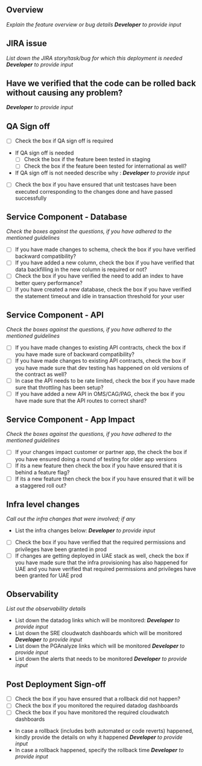 ## Overview
_Explain the feature overview or bug details_ 
_**Developer** to provide input_

## JIRA issue
_List down the JIRA story/task/bug for which this deployment is needed_
_**Developer** to provide input_

## Have we verified that the code can be rolled back without causing any problem?
_**Developer** to provide input_

## QA Sign off
- [ ] Check the box if QA sign off is required
- If QA sign off is needed
  - [ ] Check the box if the feature been tested in staging
  - [ ] Check the box if the feature been tested for international as well?
- If QA sign off is not needed describe why :
  _**Developer** to provide input_
- [ ] Check the box if you have ensured that unit testcases have been executed corresponding to the changes done and have passed successfully

## Service Component - Database
_Check the boxes against the questions, if you have adhered to the mentioned guidelines_
- [ ] If you have made changes to schema, check the box if you have verified backward compatibility?
- [ ] If you have added a new column, check the box if you have verified that data backfilling in the new column is required or not?
- [ ] Check the box if you have verified the need to add an index to have better query performance?
- [ ] If you have created a new database, check the box if you have verified the statement timeout and idle in transaction threshold for your user

## Service Component - API
_Check the boxes against the questions, if you have adhered to the mentioned guidelines_
- [ ] If you have made changes to existing API contracts, check the box if you have made sure of backward compatibility?
- [ ] If you have made changes to existing API contracts, check the box if you have made sure that dev testing has happened on old versions of the contract as well?
- [ ] In case the API needs to be rate limited, check the box if you have made sure that throttling has been setup?
- [ ] If you have added a new API in OMS/CAG/PAG, check the box if you have made sure that the API routes to correct shard?

## Service Component - App Impact
_Check the boxes against the questions, if you have adhered to the mentioned guidelines_
- [ ] If your changes impact customer or partner app, the check the box if you have ensured doing a round of testing for older app versions
- [ ] If its a new feature then check the box if you have ensured that it is behind a feature flag?
- [ ] If its a new feature then check the box if you have ensured that it will be a staggered roll out?

## Infra level changes
_Call out the infra changes that were involved; if any_
- List the infra changes below:
  _**Developer** to provide input_
- [ ] Check the box if you have verified that the required permissions and privileges have been granted in prod
- [ ] If changes are getting deployed in UAE stack as well, check the box if you have made sure that the infra provisioning has also happened for UAE and you have verified that required permissions and privileges have been granted for UAE prod

## Observability
_List out the observability details_
- List down the datadog links which will be monitored:
  _**Developer** to provide input_
- List down the SRE cloudwatch dashboards which will be monitored
  _**Developer** to provide input_
- List down the PGAnalyze links which will be monitored
  _**Developer** to provide input_
- List down the alerts that needs to be monitored
  _**Developer** to provide input_

## Post Deployment Sign-off
- [ ] Check the box if you have ensured that a rollback did not happen?
- [ ] Check the box if you monitored the required datadog dashboards
- [ ] Check the box if you have monitored the required cloudwatch dashboards
- In case a rollback (includes both automated or code reverts) happened, kindly provide the details on why it happened
  _**Developer** to provide input_
- In case a rollback happened, specify the rollback time
  _**Developer** to provide input_




